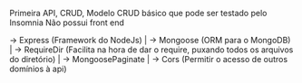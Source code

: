 Primeira API, CRUD, Modelo
CRUD básico que pode ser testado pelo Insomnia
Não possui front end

-> Express (Framework do NodeJs) |
-> Mongoose (ORM para o MongoDB) |
-> RequireDir (Facilita na hora de dar o require, puxando todos os arquivos do diretório) |
-> MongoosePaginate |
-> Cors (Permitir o acesso de outros domínios à api)
